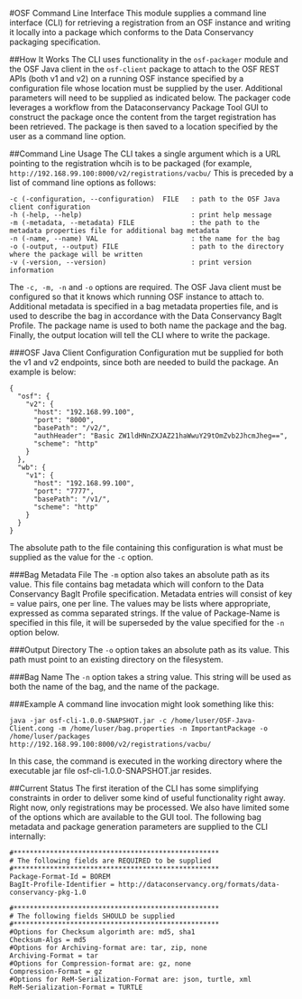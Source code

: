 #OSF Command Line Interface 
This module supplies a command line interface (CLI) for retrieving a registration from an OSF instance and writing it locally into a package which conforms to the Data Conservancy packaging specification.

##How It Works
The CLI uses functionality in the `osf-packager` module and the OSF Java client in the `osf-client` package to attach to the OSF REST APIs (both v1 and v2) on a running OSF instance specified by a configuration file whose location must be supplied by the user. Additional parameters will need to be supplied as indicated below. The packager code leverages a workflow from the Dataconservancy Package Tool GUI to construct the package once the content from the target registration has been retrieved. The package is then saved to a location specified by the user as a command line option.


##Command Line Usage
The CLI takes a single argument which is a URL pointing to the registration whcih is to be packaged (for example, `http://192.168.99.100:8000/v2/registrations/vacbu/`
This is preceded by a list of command line options as follows:

```
-c (-configuration, --configuration)  FILE   : path to the OSF Java client configuration
-h (-help, --help)                           : print help message
-m (-metadata, --metadata) FILE              : the path to the metadata properties file for additional bag metadata
-n (-name, --name) VAL                       : the name for the bag
-o (-output, --output) FILE                  : path to the directory where the package will be written
-v (-version, --version)                     : print version information
```
The `-c, -m, -n` and `-o` options are required. The OSF Java client must be configured so that it knows which running OSF instance to attach to. Additional metadata is specified in a bag metadata properties file, and is used to describe the bag in accordance with the Data Conservancy BagIt Profile. The package name is used to both name the package and the bag. Finally, the output location will tell the CLI where to write the package.

###OSF Java Client Configuration
Configuration mut be supplied for both the v1 and v2 endpoints, since both are needed to build the package.  An example is below:
```
{
  "osf": {
    "v2": {
      "host": "192.168.99.100",
      "port": "8000",
      "basePath": "/v2/",
      "authHeader": "Basic ZW1ldHNnZXJAZ21haWwuY29tOmZvb2JhcmJheg==",
      "scheme": "http"
    }
  },
  "wb": {
    "v1": {
      "host": "192.168.99.100",
      "port": "7777",
      "basePath": "/v1/",
      "scheme": "http"
    }
  }
}
```
The absolute path to the file containing this configuration is what must be supplied as the value for the `-c` option.

###Bag Metadata File
The `-m` option also takes an absolute path as its value. This file contains bag metadata which will conforn to the Data Conservancy BagIt Profile specification. Metadata entries will consist of key = value pairs, one per line. The values may be lists where appropriate, expressed as comma separated strings. If the value of Package-Name is specified in this file, it will be superseded by the value specified for the `-n` option below. 

###Output Directory
The `-o` option takes an absolute path as its value. This path must point to an existing directory on the filesystem.

###Bag Name
The `-n` option takes a string value. This string will be used as both the name of the bag, and the name of the package.

###Example
A command line invocation might look something like this:

```java -jar osf-cli-1.0.0-SNAPSHOT.jar -c /home/luser/OSF-Java-Client.cong -m /home/luser/bag.properties -n ImportantPackage -o /home/luser/packages http://192.168.99.100:8000/v2/registrations/vacbu/ ```

In this case, the command is executed in the working directory where the executable jar file osf-cli-1.0.0-SNAPSHOT.jar resides.

##Current Status
The first iteration of the CLI has some simplifying constraints in order to deliver some kind of useful functionality right away. Right now, only registrations may be processed. We also have limited some of the options which are available to the GUI tool. The following bag metadata and package generation parameters are supplied to the CLI internally:
```
#***************************************************
# The following fields are REQUIRED to be supplied
#***************************************************
Package-Format-Id = BOREM
BagIt-Profile-Identifier = http://dataconservancy.org/formats/data-conservancy-pkg-1.0

#***************************************************
# The following fields SHOULD be supplied
#***************************************************
#Options for Checksum algorimth are: md5, sha1
Checksum-Algs = md5
#Options for Archiving-format are: tar, zip, none
Archiving-Format = tar
#Options for Compression-format are: gz, none
Compression-Format = gz
#Options for ReM-Serialization-Format are: json, turtle, xml
ReM-Serialization-Format = TURTLE
```
